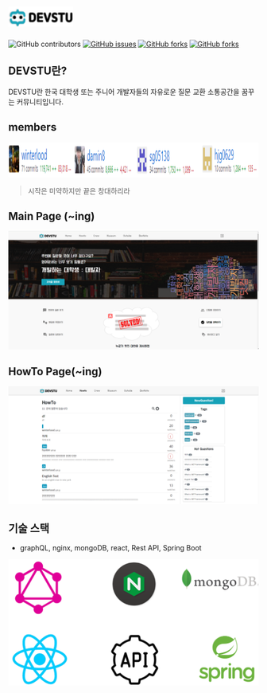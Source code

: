 # <img src="/img/devstu_text_logo_empty.png" width="130px" height="40px">
<img alt="GitHub contributors" src="https://img.shields.io/github/contributors/22hours/devstudent">
<a href="https://github.com/22hours/DevStudent/issues"><img alt="GitHub issues" src="https://img.shields.io/github/issues/22hours/DevStudent"></a>
<a href="https://github.com/22hours/DevStudent/network"><img alt="GitHub forks" src="https://img.shields.io/github/forks/22hours/DevStudent"></a>
<a href="https://github.com/22hours">
  <img alt="GitHub forks" src="https://img.shields.io/badge/license-22hours-blue"></a>

## DEVSTU란?

DEVSTU란 한국 대학생 또는 주니어 개발자들의 자유로운 질문 교환 소통공간을 꿈꾸는 커뮤니티입니다.



## members
<center><img src="/img/contributors.png" width="100%" height="70"></center>

> 시작은 미약하지만 끝은 창대하리라

## Main Page (~ing)

![img](./img/mainPage.PNG)

## HowTo Page(~ing)

![img](./img/howToPage.PNG)

## 기술 스택

- graphQL, nginx, mongoDB, react, Rest API, Spring Boot

![img](./img/stack.PNG)
